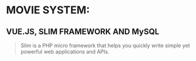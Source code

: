 # MOVIE SYSTEM:
## VUE.JS, SLIM FRAMEWORK AND MySQL

> Slim is a PHP micro framework that helps you quickly write simple yet powerful web applications and APIs.
